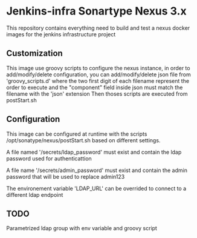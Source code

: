 # Jenkins-infra Sonartype Nexus 3.x

This repository contains everything need to build and test a nexus docker images for the jenkins infrastructure project

## Customization

This image use groovy scripts to configure the nexus instance, in order to add/modify/delete configuration, you can add/modify/delete json file from 'groovy_scripts.d' where the two first digit of each filename represent the order to execute and the "component" field inside json must match the filename with the 'json' extension
Then thoses scripts are executed from postStart.sh

## Configuration
This image can be configured at runtime with the scripts /opt/sonatype/nexus/postStart.sh based on different settings.

A file named '/secrets/ldap_password' must exist and contain the ldap password used for authenticattion

A file name '/secrets/admin_password' must exist and contain the admin password that will be used to replace admin123

The environement variable 'LDAP_URL' can be overrided to connect to a different ldap endpoint


## TODO

Parametrized ldap group with env variable and groovy script
